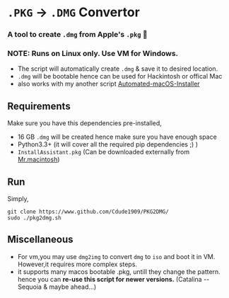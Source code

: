 # `.PKG` -> `.DMG` Convertor
### A tool to create `.dmg` from Apple's `.pkg` 🎊
### NOTE: Runs on Linux only. Use VM for Windows.
- The script will automatically create `.dmg` & save it to desired location.
- `.dmg` will be bootable hence can be used for Hackintosh or offical Mac
- also works with my another script [Automated-macOS-Installer](https://www.github.com/cdude1909/Automated-macOS-Installer)

## Requirements

Make sure you have this dependencies pre-installed,
- 16 GB `.dmg` will be created hence make sure you have enough space
- Python3.3+ (it will cover all the required pip dependencies ;) ) 
- `InstallAssistant.pkg` (Can be downloaded externally from [Mr.macintosh](https://mrmacintosh.com/how-to-download-macos-catalina-mojave-or-high-sierra-full-installers/))

## Run
Simply,
```
git clone https://www.github.com/Cdude1909/PKG2DMG/
sudo ./pkg2dmg.sh
```

## Miscellaneous
- For vm,you may use `dmg2img` to convert `dmg` to `iso` and boot it in VM. However,it requires more complex steps.
- it supports many macos bootable .pkg, untill they change the pattern. hence you can **re-use this script for newer versions.**  (Catalina -- Sequoia & maybe ahead...)
